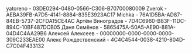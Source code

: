 yatoreno - 03DE0294-0480-0566-C306-B70700080009
Zverok - AEBA39FB-A7D5-4141-8884-835E3923AC17
Michka - 76A1D5BA-AD87-84EB-5737-2CFDA15CE4AC
Артём Виноградов - 7D4C6960-B83F-11DC-894C-10BF487DCB05
Даня Семёнов - 5865475A-50A5-AE90-881A-04D4C4AA29B6
Алексей Алексеев - 00000000-0000-0000-0000-309C233EAE00
Алекс Рождественский - 4C4C4544-0038-4210-804D-C7C04F433132
